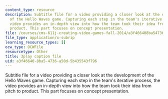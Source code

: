 ```yaml
---
content_type: resource
description: Subtitle file for a video providing a closer look at the development
  of the Hello Waves game. Capturing each step in the team's iterative process, the
  video provides an in-depth view into how the team took their idea from pitch to
  product. This part focuses on concept presentation.
file: /courses/cms-611j-creating-video-games-fall-2014/a3f466408ba54736a50d5b435543f796_lxpXowuUdKw.srt
file_type: application/x-subrip
learning_resource_types: []
ocw_type: OCWFile
resourcetype: Other
title: 3play caption file
uid: a3f46640-8ba5-4736-a50d-5b435543f796
---
```

Subtitle file for a video providing a closer look at the development of the Hello Waves game. Capturing each step in the team's iterative process, the video provides an in-depth view into how the team took their idea from pitch to product. This part focuses on concept presentation.